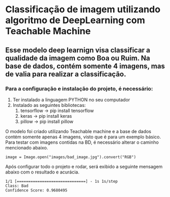 # Classificação de imagem utilizando algoritmo de DeepLearning com Teachable Machine
<h2>Esse modelo deep learnign visa classificar a qualidade da imagem como Boa ou Ruim. Na base de dados, contém somente 4 imagens, mas de valia para realizar a classificação.</h2>
<h3>Para a configuração e instalação do projeto, é necessário: </h3>
<ol>
  <li>
    Ter instalado a linguagem PYTHON no seu computador
  </li>
  <li>
    Instalado as seguintes bibliotecas:
  <ol>
    <li>
    tensorflow -> pip install tensorflow
  </li>
  <li>
    keras -> pip install keras
  </li>
  <li>
    pillow -> pip install pillow
  </li> </ol>
  </li>
</ol>

O modelo foi criado utilizando Teachable machine e a base de dados contém somente apenas 4 imagens, visto que é para um exemplo básico.
Para testar com imagens contidas na BD, é necessário alterar o caminho mencionado abaixo. 
```
image = Image.open("images/bad_image.jpg").convert("RGB")
```


Após configurar todo o projeto e rodar, será exibido a seguinte mensagem abaixo com o resultado e acurácia. 

```
1/1 [==============================] - 1s 1s/step
Class: Bad
Confidence Score: 0.9680495
```
